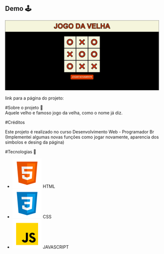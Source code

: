 
## Demo :joystick:	
![imagem projeto](https://github.com/Rhuan-Gonzaga/JogaDaVelha/blob/main/logo/velha.png)

link para a página do projeto: 

#Sobre o projeto :brain:<br>
Aquele velho e famoso jogo da velha, como o nome já diz.

#Créditos<br>
<link href="https://programadorbr.com/">Este projeto é realizado no curso Desenvolvimento Web - Programador Br</link>
(Implementei algumas novas funções como jogar novamente, aparencia dos simbolos e desing da página)

#Tecnologias :rocket:<br>
- ![imagem projeto](https://github.com/Rhuan-Gonzaga/JogaDaVelha/blob/main/logo/html.png) HTML
- ![imagem projeto](https://github.com/Rhuan-Gonzaga/JogaDaVelha/blob/main/logo/css.png) CSS
- ![imagem projetos](https://github.com/Rhuan-Gonzaga/JogaDaVelha/blob/main/logo/javascript.png) JAVASCRIPT
